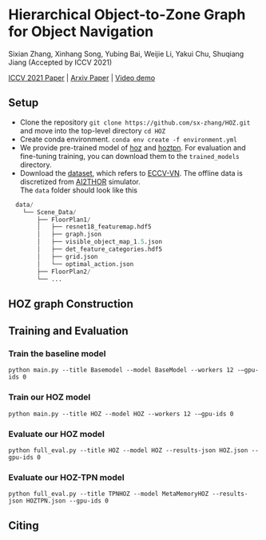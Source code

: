 # Hierarchical Object-to-Zone Graph for Object Navigation
Sixian Zhang, Xinhang Song, Yubing Bai, Weijie Li, Yakui Chu, Shuqiang Jiang (Accepted by ICCV 2021)

[ICCV 2021 Paper]() | 
[Arxiv Paper](https://arxiv.org/abs/2109.02066) | 
[Video demo](https://drive.google.com/file/d/1UtTcFRhFZLkqgalKom6_9GpQmsJfXAZC/view)
## Setup
- Clone the repository `git clone https://github.com/sx-zhang/HOZ.git` and move into the top-level directory `cd HOZ`
- Create conda environment. `conda env create -f environment.yml`
- We provide pre-trained model of [hoz](https://drive.google.com/file/d/11L-ejoWgLHPBe_F-gQ7dJ5gQZB0dzNjr/view?usp=sharing) and [hoztpn](https://drive.google.com/file/d/1hoqBLO6Oaty-TKT7a2slnhVx0wYi7LsC/view?usp=sharing). For evaluation and fine-tuning training, you can download them to the `trained_models` directory.
- Download the [dataset](https://drive.google.com/file/d/1kvYvutjqc6SLEO65yQjo8AuU85voT5sC/view), which refers to [ECCV-VN](https://github.com/xiaobaishu0097/ECCV-VN). The offline data is discretized from [AI2THOR](https://ai2thor.allenai.org/) simulator.  
The `data` folder should look like this
```python
  data/ 
    └── Scene_Data/
        ├── FloorPlan1/
        │   ├── resnet18_featuremap.hdf5
        │   ├── graph.json
        │   ├── visible_object_map_1.5.json
        │   ├── det_feature_categories.hdf5
        │   ├── grid.json
        │   └── optimal_action.json
        ├── FloorPlan2/
        └── ...
```
## HOZ graph Construction
## Training and Evaluation
### Train the baseline model 
`python main.py --title Basemodel --model BaseModel --workers 12 -–gpu-ids 0`
### Train our HOZ model 
`python main.py --title HOZ --model HOZ --workers 12 -–gpu-ids 0`
### Evaluate our HOZ model 
`python full_eval.py --title HOZ --model HOZ --results-json HOZ.json --gpu-ids 0`
### Evaluate our HOZ-TPN model 
`python full_eval.py --title TPNHOZ --model MetaMemoryHOZ --results-json HOZTPN.json --gpu-ids 0`
## Citing
